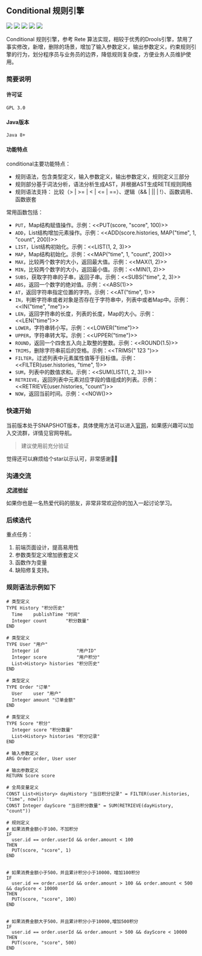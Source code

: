## Conditional 规则引擎
[![](https://img.shields.io/badge/官网-DevTool-green)](http://devtoolgroup.github.io)
![](https://img.shields.io/badge/语言-Java-blue)
![](https://img.shields.io/badge/许可证-GPL-red)
![](https://img.shields.io/badge/版本-1.0_SNAPSHOT-orange)
![](https://img.shields.io/badge/代码-6.6K-green)

Conditional 规则引擎，参考 Rete 算法实现，相较于优秀的Drools引擎，禁用了事实修改，新增，删除的场景，增加了输入参数定义，输出参数定义，约束规则引擎的行为，划分程序员与业务员的边界，降低规则复杂度，方便业务人员维护使用。

### 简要说明
#### 许可证
    GPL 3.0

#### Java版本
    Java 8+

#### 功能特点
conditional主要功能特点：
- 规则语法，包含类型定义，输入参数定义，输出参数定义，规则定义三部分
- 规则部分基于词法分析，语法分析生成AST，并根据AST生成RETE规则网络
- 规则语法支持： 比较（> | >= | < | <= | ==）、逻辑（&& | || | !）、函数调用、函数嵌套

常用函数包括：
- `PUT`，Map结构赋值操作。示例：<<PUT(score, "score", 100)>>
- `ADD`，List结构增加元素操作。示例：<<ADD(score.histories, MAP("time", 1, "count", 200))>>
- `LIST`，List结构初始化。示例：<<LIST(1, 2, 3)>>
- `MAP`，Map结构初始化。示例：<<MAP("time", 1, "count", 200)>>
- `MAX`，比较两个数字的大小，返回最大值。示例：<<MAX(1, 2)>>
- `MIN`，比较两个数字的大小，返回最小值。示例：<<MIN(1, 2)>>
- `SUBS`，获取字符串的子串，返回子串。示例：<<SUBS("time", 2, 3)>>
- `ABS`，返回一个数字的绝对值。示例：<<ABS(1)>>
- `AT`，返回字符串指定位置的字符。示例：<<AT("time", 1)>>
- `IN`，判断字符串或者对象是否存在于字符串中，列表中或者Map中。示例：<<IN("time", "me")>>
- `LEN`，返回字符串的长度，列表的长度，Map的大小。示例：<<LEN("time")>>
- `LOWER`，字符串转小写。示例：<<LOWER("time")>>
- `UPPER`，字符串转大写。示例：<<UPPER("time")>>
- `ROUND`，返回一个四舍五入向上取整的整数。示例：<<ROUND(1.5)>>
- `TRIMS`，删除字符串前后的空格。示例：<<TRIMS(" 123 ")>>
- `FILTER`，过滤列表中元素属性值等于目标值。示例：<<FILTER(user.histories, "time", 1)>>
- `SUM`，列表中的数值求和。示例：<<SUM(LIST(1, 2, 3))>>
- `RETRIEVE`，返回列表中元素对应字段的值组成的列表。示例：<<RETRIEVE(user.histories, "count")>>
- `NOW`，返回当前时间。示例：<<NOW()>>

### 快速开始
当前版本处于SNAPSHOT版本，具体使用方法可以进入[官网](http://devtoolgroup.github.io)，如果感兴趣可以加入交流群，详情见官网导航。

> 建议使用前充分验证

觉得还可以麻烦给个star以示认可，非常感谢🙏🙏

### 沟通交流
[***交流地址***](http://devtoolgroup.github.io)

如果你也是一名热爱代码的朋友，非常非常欢迎你的加入一起讨论学习。

### 后续迭代
重点任务：
1. 前端页面设计，提高易用性
2. 参数类型定义增加嵌套定义
3. 函数作为变量
4. 缺陷修复支持。


### 规则语法示例如下
```plain text
# 类型定义
TYPE History "积分历史"
  Time    publishTime "时间"
  Integer count       "积分数量"
END

# 类型定义
TYPE User "用户"
  Integer id              "用户ID"
  Integer score           "用户积分"
  List<History> histories "积分历史"
END

# 类型定义
TYPE Order "订单"
  User    user "用户"
  Integer amount "订单金额"
END

# 类型定义
TYPE Score "积分"
  Integer score "积分数量"
  List<History> histories "积分记录"
END

# 输入参数定义
ARG Order order, User user

# 输出参数定义
RETURN Score score

# 全局变量定义
CONST List<History> dayHistory "当日积分记录" = FILTER(user.histories, "time", now())
CONST Integer dayScore "当日积分数量" = SUM(RETRIEVE(dayHistory, "count"))

# 规则定义
# 如果消费金额小于100，不加积分
IF
  user.id == order.userId && order.amount < 100
THEN
  PUT(score, "score", 1)
END


# 如果消费金额小于500，并且累计积分小于10000，增加100积分
IF
  user.id == order.userId && order.amount > 100 && order.amount < 500 && dayScore < 10000
THEN
  PUT(score, "score", 100)
END


# 如果消费金额大于500，并且累计积分小于10000,增加500积分
IF
  user.id == order.userId && order.amount > 500 && dayScore < 10000
THEN
  PUT(score, "score", 500)
END
```


